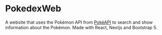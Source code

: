 # PokedexWeb
A website that uses the Pokémon API from [PokéAPI](https://pokeapi.co) to search and show information about the Pokémon. 
Made with React, Nextjs and Bootstrap 5.
